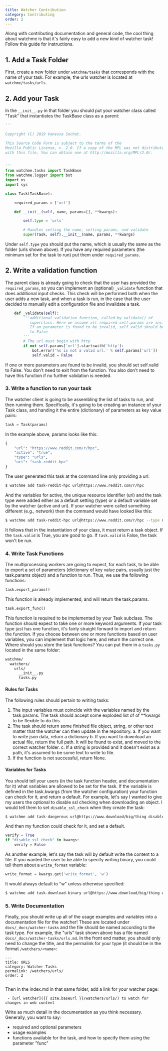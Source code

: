 ```yaml
---
title: Watcher Contribution
category: Contributing
order: 2
---
```


Along with contributing documentation and general code, the cool thing about watchme
is that it's fairly easy to add a new kind of watcher task! Follow this guide for instructions.

## 1. Add a Task Folder

First, create a new folder under `watchme/tasks` that corresponds with the name of your
task. For example, the urls watcher is located at `watchme/tasks/urls`. 

## 2. Add your Task

In the `__init__.py`
in that folder you should put your watcher class called "Task" that instantiates the TaskBase
class as a parent:

```python
'''

Copyright (C) 2019 Vanessa Sochat.

This Source Code Form is subject to the terms of the
Mozilla Public License, v. 2.0. If a copy of the MPL was not distributed
with this file, You can obtain one at http://mozilla.org/MPL/2.0/.


'''
from watchme.tasks import TaskBase
from watchme.logger import bot
import os
import sys

class Task(TaskBase):

    required_params = ['url']

    def __init__(self, name, params=[], **kwargs): 

        self.type = 'urls'

        # Handles setting the name, setting params, and validate
        super(Task, self).__init__(name, params, **kwargs)

```

Under `self.type` you should put the name, which is usually the same as the folder
(urls shown above). If you have any required parameters (the minimum set for the
task to run) put them under `required_params`.

## 2. Write a validation function

The parent class is already going to check that the user has provided the `required_params`,
so you can implement an (optional) `_validate` function that does additional input
checks. This check will be performed both when the user adds a new task, and when 
a task is run, in the case that the user decided to manually edit a configuration 
file and invalidate a task.

```python
    def _validate(self):
        '''additional validation function, called by validate() of 
           superclass. Here we assume all required self.params are included.
           If an parameter is found to be invalid, self.valid should be set
           to False
        '''
        # The url must begin with http
        if not self.params['url'].startswith('http'):
            bot.error('%s is not a valid url.' % self.params['url'])
            self.valid = False
```

If one or more parameters are found to be invalid, you should set self.valid to False.
You don't need to exit from the function. You also don't need to have this function if no further validation is needed.

### 3. Write a function to run your task

The watcher client is going to be assembling the list of tasks to run, and then
running them. Specifically, it's going to be creating an instance of your Task
class, and handing it the entire (dictionary) of parameters as key value pairs:

```python
task = Task(params)
```

In the example above, params looks like this:

```python
{
    "url": "https://www.reddit.com/r/hpc",
    "active": "true",
    "type": "urls",
    "uri": "task-reddit-hpc"
}
```

The user generated this task at the command line only providing a url:

```bash
$ watchme add task-reddit-hpc url@https://www.reddit.com/r/hpc
```

And the variables for active, the unique resource identifier (uri) and the
task type were added either as a default setting (type) or a default variable
set by the watcher (active and uri). If your watcher were called something
different (e.g., network) then the command would have looked like this:

```bash
$ watchme add task-reddit-hpc url@https://www.reddit.com/r/hpc --type network
```

It follows that in the instantiation of your class, it must return a task object.
If the `task.valid` is True, you are good to go. If `task.valid` is False, the
task won't be run. 

### 4. Write Task Functions

The multiprocessing workers are going to expect, for each task, to be able
to export a set of parameters (dictionary of key value pairs, usually just
the task.params object) and a function to run. Thus, we use the following
functions:

```python
task.export_params()
```

This function is already implemented, and will return the task.params. 

```python
task.export_func()
```

This function is required to be implemented by your Task subclass. The function
should expect to take one or more keyword arguments. If your task type just
has one function, it's fairly straight forward to import and return the function. 
If you choose between one or more functions based on user variables, you can implement
that logic here, and return the correct one. Where should you store the task
functions? You can put them in a `tasks.py` located in the same folder:

```bash
watchme/
  watchers/
    urls/
      __init__.py
      tasks.py
```

#### Rules for Tasks

The following rules should pertain to writing tasks:

  1. The input variables must coincide with the variables named by the task.params. The task should accept some exploded list of of **kwargs to be flexible to do this.
  2. The task should return some finished file object, string, or other text matter that the watcher can then update in the repository.
    a. If you want to write json data, return a dictionary
    b. If you want to download an actual file, return the full path. It will be found to exist, and moved to the correct watcher folder.
    c. If a string is provided and it doesn't exist as a path, it's assumed to be some text to write to file.
  3. If the function is not successful, return None.

#### Variables for Tasks

You should tell your users (in the task function header, and documentation for it)
what variables are allowed to be set for the task. If the variable is defined
in the task.kwargs (from the watcher configuration) your function can check for it,
and return a default. For example, let's say I wanted to give my users the optional
to disable ssl checking when downloading an object. I would tell them to set
`disable_ssl_check` when they create the task:

```bash
$ watchme add task-dangerous url@https://www.download/big/thing disable_ssl_check@true
```

And then my function could check for it, and set a default.

```python
verify = True
if "disable_ssl_check" in kwargs:
    verify = False
```

As another example, let's say the task will by default write the content to a file.
If you wanted the user to be able to specify writing binary, you could tell them about
a `write_format` variable:

```python
write_format = kwargs.get('write_format', 'w')
```

It would always default to "w" unless otherwise specified:

```bash
$ watchme add task-download-binary url@https://www.download/big/thing write_format@wb
```

### 5. Write Documentation

Finally, you should write up all of the usage examples and variables into 
a documentation file for the watcher! These are located under `docs/_docs/watcher-tasks` 
and the file should be named according to the task type. For example, the "urls"
task shown above has a file named `docs/_docs/watcher-tasks/urls.md`. In the front
end matter, you should only need to change the title, and the permalink for your 
type (it should be in the format `/watchers/<name>`:

```
---
title: URLS
category: Watcher Tasks
permalink: /watchers/urls/
order: 2
---
```

Then in the index.md in that same folder, add a link for your watcher page:

```
 - [url watcher]({{ site.baseurl }}/watchers/urls/) to watch for changes in web content
```

Write as much detail in the documentation as you think necessary. Generally, you want
to say:

 - required and optional parameters
 - usage examples
 - functions available for the task, and how to specify them using the parameter "func"
